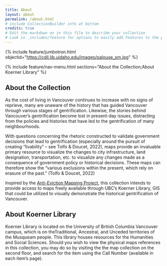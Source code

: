 ```yaml
---
title: About
layout: about
permalink: /about.html
# include CollectionBuilder info at bottom
credits: true
# Edit the markdown on in this file to describe your collection
# Look in _includes/feature for options to easily add features to the page
---
```


{% include feature/jumbotron.html objectid="https://cdil.lib.uidaho.edu/images/palouse_sm.jpg" %}

{% include feature/nav-menu.html sections="About the Collection;About Koerner Library" %}

## About the Collection

As the cost of living in Vancouver continues to increase with no signs of reprieve, many are unaware of the history that has guided Vancouver through various stages of gentrification. Likewise, the stories behind Vancouver’s gentrification become lost in present-day issues, distracting from the policies and histories that have led to the gentrification of many neighbourhoods. 

With questions concerning the rhetoric constructed to validate government decisions that lead to gentrification (especially around the pursuit of creating “livability” – see Tolfo & Doucet, 2022), maps provide an invaluable primary resource to visualize the changes to city infrastructure, land designation, transportation, etc. to visualize any changes made as a consequence of government policy or historical decisions. These maps can therefore show the “various exclusions within the present, which rely on erasure of the past.” (Tolfo & Doucet, 2022)

Inspired by the [Anti-Eviction Mapping Project](https://antievictionmap.com/), this collection intends to provide access to maps freely available through UBC’s Koerner Library, GIS that could be utilized to visually demonstrate the historical gentrification of Vancouver.

## About Koerner Library

Koerner Library is located on the University of British Columbia Vancouver campus, which is on theTraditional, Ancestral, and Unceded territories of the Musqueam people. This library houses resources for the Humanities and Social Sciences. Should you wish to view the physical maps references in this collection, you may do so by visiting the the map collection on the second floor, and search for the item using the Call Number (available in each item’s page).


